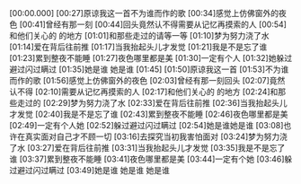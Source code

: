 [00:00.000][00:27]原谅我这一首不为谁而作的歌[00:34]感觉上仿佛窗外的夜色[00:41]曾经有那一刻[00:44]回头竟然认不得需要从记忆再摸索的人[00:54]和他们关心的 的地方[01:01]和那些走过的请等一等[01:10]梦为努力浇了水[01:14]爱在背后往前推[01:17]当我抬起头儿才发觉[01:21]我是不是忘了谁[01:23]累到整夜不能睡[01:27]夜色哪里都是美[01:30]一定有个人[01:32]她躲过避过闪过瞒过[01:35]她是谁 她是谁[01:45][01:50]原谅我这一首[01:53]不为谁而作的歌[01:56]感觉上仿佛窗外的夜色[02:03]曾经有那一刻回头[02:07]竟然认不得[02:10]需要从记忆再摸索的人[02:17]和他们关心的 的地方[02:24]和那些走过的[02:29]梦为努力浇了水[02:33]爱在背后往前推[02:36]当我抬起头儿才发觉[02:40]我是不是忘了谁[02:43]累到整夜不能睡[02:46]夜色哪里都是美[02:49]一定有个人她[02:52]躲过避过闪过瞒过[02:54]她是谁她是谁[03:08]也许在真实面对自己才不顾一切[03:16]去探究当初我害怕面对[03:24]梦为努力浇了水[03:27]爱在背后往前推[03:31]当我抬起头儿才发觉[03:35]我是不是忘了谁[03:37]累到整夜不能睡[03:41]夜色哪里都是美[03:44]一定有个她[03:46]躲过避过闪过瞒过[03:49]她是谁 她是谁 她是谁